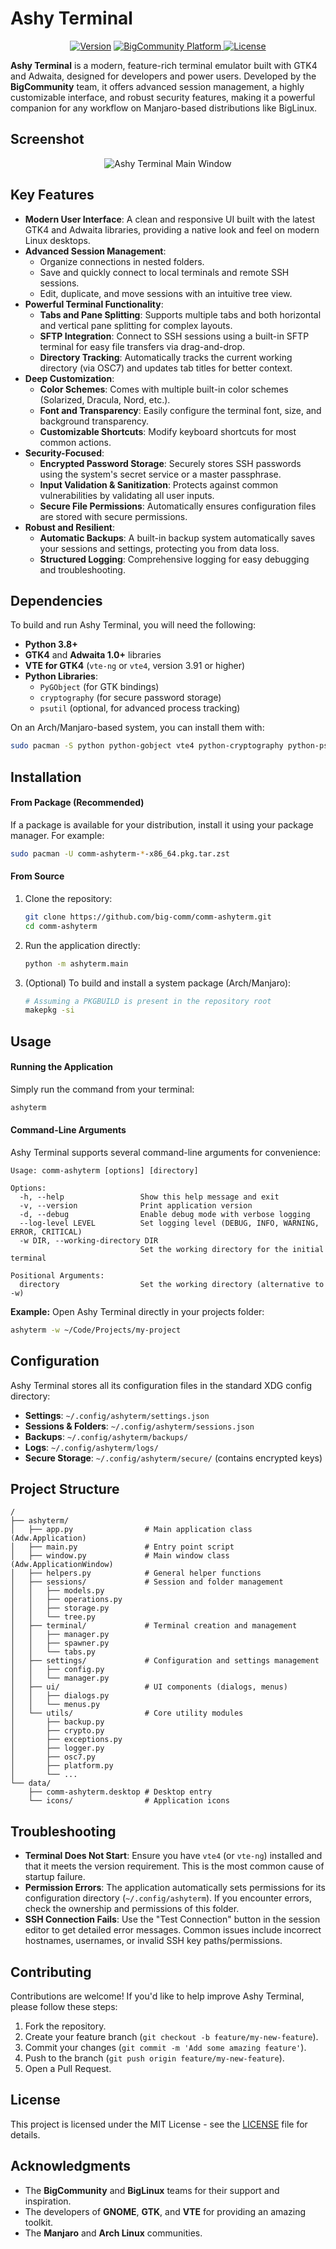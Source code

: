 # Ashy Terminal

<p align="center">
  <a href="https://github.com/big-comm/comm-ashyterm/releases"><img src="https://img.shields.io/badge/Version-1.1.0-blue.svg" alt="Version"/></a>
  <a href="https://bigcommunity.com">
  <img src="https://img.shields.io/badge/BigCommunity-Platform-blue" alt="BigCommunity Platform">
</a>
  <a href="https://github.com/big-comm/comm-ashyterm/blob/main/LICENSE"><img src="https://img.shields.io/badge/License-MIT-green.svg" alt="License"/></a>
</p>

**Ashy Terminal** is a modern, feature-rich terminal emulator built with GTK4 and Adwaita, designed for developers and power users. Developed by the **BigCommunity** team, it offers advanced session management, a highly customizable interface, and robust security features, making it a powerful companion for any workflow on Manjaro-based distributions like BigLinux.

## Screenshot

<p align="center">
   <!-- TODO: Replace this with a high-quality screenshot of the application -->
   <img src="https://raw.githubusercontent.com/big-comm/comm-ashyterm/main/data/screenshot.png" alt="Ashy Terminal Main Window" />
</p>

## Key Features

- **Modern User Interface**: A clean and responsive UI built with the latest GTK4 and Adwaita libraries, providing a native look and feel on modern Linux desktops.
- **Advanced Session Management**:
    - Organize connections in nested folders.
    - Save and quickly connect to local terminals and remote SSH sessions.
    - Edit, duplicate, and move sessions with an intuitive tree view.
- **Powerful Terminal Functionality**:
    - **Tabs and Pane Splitting**: Supports multiple tabs and both horizontal and vertical pane splitting for complex layouts.
    - **SFTP Integration**: Connect to SSH sessions using a built-in SFTP terminal for easy file transfers via drag-and-drop.
    - **Directory Tracking**: Automatically tracks the current working directory (via OSC7) and updates tab titles for better context.
- **Deep Customization**:
    - **Color Schemes**: Comes with multiple built-in color schemes (Solarized, Dracula, Nord, etc.).
    - **Font and Transparency**: Easily configure the terminal font, size, and background transparency.
    - **Customizable Shortcuts**: Modify keyboard shortcuts for most common actions.
- **Security-Focused**:
    - **Encrypted Password Storage**: Securely stores SSH passwords using the system's secret service or a master passphrase.
    - **Input Validation & Sanitization**: Protects against common vulnerabilities by validating all user inputs.
    - **Secure File Permissions**: Automatically ensures configuration files are stored with secure permissions.
- **Robust and Resilient**:
    - **Automatic Backups**: A built-in backup system automatically saves your sessions and settings, protecting you from data loss.
    - **Structured Logging**: Comprehensive logging for easy debugging and troubleshooting.

## Dependencies

To build and run Ashy Terminal, you will need the following:

-   **Python 3.8+**
-   **GTK4** and **Adwaita 1.0+** libraries
-   **VTE for GTK4** (`vte-ng` or `vte4`, version 3.91 or higher)
-   **Python Libraries**:
    -   `PyGObject` (for GTK bindings)
    -   `cryptography` (for secure password storage)
    -   `psutil` (optional, for advanced process tracking)

On an Arch/Manjaro-based system, you can install them with:
```bash
sudo pacman -S python python-gobject vte4 python-cryptography python-psutil
```

## Installation

#### From Package (Recommended)

If a package is available for your distribution, install it using your package manager. For example:

```bash
sudo pacman -U comm-ashyterm-*-x86_64.pkg.tar.zst
```

#### From Source

1.  Clone the repository:
    ```bash
    git clone https://github.com/big-comm/comm-ashyterm.git
    cd comm-ashyterm
    ```

2.  Run the application directly:
    ```bash
    python -m ashyterm.main
    ```

3.  (Optional) To build and install a system package (Arch/Manjaro):
    ```bash
    # Assuming a PKGBUILD is present in the repository root
    makepkg -si
    ```

## Usage

#### Running the Application

Simply run the command from your terminal:

```bash
ashyterm
```

#### Command-Line Arguments

Ashy Terminal supports several command-line arguments for convenience:

```
Usage: comm-ashyterm [options] [directory]

Options:
  -h, --help                 Show this help message and exit
  -v, --version              Print application version
  -d, --debug                Enable debug mode with verbose logging
  --log-level LEVEL          Set logging level (DEBUG, INFO, WARNING, ERROR, CRITICAL)
  -w DIR, --working-directory DIR
                             Set the working directory for the initial terminal

Positional Arguments:
  directory                  Set the working directory (alternative to -w)
```

**Example:** Open Ashy Terminal directly in your projects folder:
```bash
ashyterm -w ~/Code/Projects/my-project
```

## Configuration

Ashy Terminal stores all its configuration files in the standard XDG config directory:

-   **Settings**: `~/.config/ashyterm/settings.json`
-   **Sessions & Folders**: `~/.config/ashyterm/sessions.json`
-   **Backups**: `~/.config/ashyterm/backups/`
-   **Logs**: `~/.config/ashyterm/logs/`
-   **Secure Storage**: `~/.config/ashyterm/secure/` (contains encrypted keys)

## Project Structure

```
/
├── ashyterm/
│   ├── app.py                # Main application class (Adw.Application)
│   ├── main.py               # Entry point script
│   ├── window.py             # Main window class (Adw.ApplicationWindow)
│   ├── helpers.py            # General helper functions
│   ├── sessions/             # Session and folder management
│   │   ├── models.py
│   │   ├── operations.py
│   │   ├── storage.py
│   │   └── tree.py
│   ├── terminal/             # Terminal creation and management
│   │   ├── manager.py
│   │   ├── spawner.py
│   │   └── tabs.py
│   ├── settings/             # Configuration and settings management
│   │   ├── config.py
│   │   └── manager.py
│   ├── ui/                   # UI components (dialogs, menus)
│   │   ├── dialogs.py
│   │   └── menus.py
│   └── utils/                # Core utility modules
│       ├── backup.py
│       ├── crypto.py
│       ├── exceptions.py
│       ├── logger.py
│       ├── osc7.py
│       ├── platform.py
│       └── ...
└── data/
    ├── comm-ashyterm.desktop # Desktop entry
    └── icons/                # Application icons
```

## Troubleshooting

-   **Terminal Does Not Start**: Ensure you have `vte4` (or `vte-ng`) installed and that it meets the version requirement. This is the most common cause of startup failure.
-   **Permission Errors**: The application automatically sets permissions for its configuration directory (`~/.config/ashyterm`). If you encounter errors, check the ownership and permissions of this folder.
-   **SSH Connection Fails**: Use the "Test Connection" button in the session editor to get detailed error messages. Common issues include incorrect hostnames, usernames, or invalid SSH key paths/permissions.

## Contributing

Contributions are welcome! If you'd like to help improve Ashy Terminal, please follow these steps:

1.  Fork the repository.
2.  Create your feature branch (`git checkout -b feature/my-new-feature`).
3.  Commit your changes (`git commit -m 'Add some amazing feature'`).
4.  Push to the branch (`git push origin feature/my-new-feature`).
5.  Open a Pull Request.

## License

This project is licensed under the MIT License - see the [LICENSE](LICENSE) file for details.

## Acknowledgments

-   The **BigCommunity** and **BigLinux** teams for their support and inspiration.
-   The developers of **GNOME**, **GTK**, and **VTE** for providing an amazing toolkit.
-   The **Manjaro** and **Arch Linux** communities.
